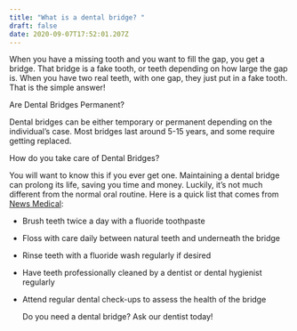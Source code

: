 ```yaml
---
title: "What is a dental bridge? "
draft: false
date: 2020-09-07T17:52:01.207Z
---
```



When you have a missing tooth and you want to fill the gap, you get a bridge. That bridge is a fake tooth, or teeth depending on how large the gap is. When you have two real teeth, with one gap, they just put in a fake tooth. That is the simple answer!

Are Dental Bridges Permanent? 

Dental bridges can be either temporary or permanent depending on the individual’s case. Most bridges last around 5-15 years, and some require getting replaced. 

How do you take care of Dental Bridges? 

You will want to know this if you ever get one. Maintaining a dental bridge can prolong its life, saving you time and money.
Luckily, it’s not much different from the normal oral routine. 
Here is a quick list that comes from [News Medical](https://www.news-medical.net/news/20170922/Care-for-Dental-Bridges.aspx):

* Brush teeth twice a day with a fluoride toothpaste
* Floss with care daily between natural teeth and underneath the bridge
* Rinse teeth with a fluoride wash regularly if desired
* Have teeth professionally cleaned by a dentist or dental hygienist regularly
* Attend regular dental check-ups to assess the health of the bridge

  Do you need a dental bridge? Ask our dentist today!